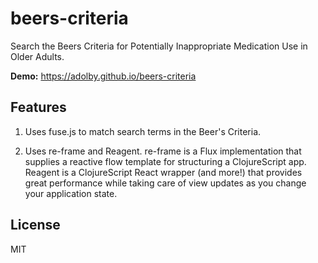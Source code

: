 # beers-criteria

Search the Beers Criteria for Potentially Inappropriate Medication Use in Older Adults.

**Demo:** https://adolby.github.io/beers-criteria

## Features
1. Uses fuse.js to match search terms in the Beer's Criteria.

2. Uses re-frame and Reagent. re-frame is a Flux implementation that supplies a reactive flow template for structuring a ClojureScript app. Reagent is a ClojureScript React wrapper (and more!) that provides great performance while taking care of view updates as you change your application state.

## License
MIT
